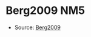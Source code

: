 <a name="material" />

# Berg2009 NM5
<script type="application/ld+json">
  {
    "@context": "https://schema.org/",
    "@type": "ChemicalSubstance",
    "http://purl.org/dc/terms/conformsTo":
      {
        "@type": "CreativeWork",
        "@id": "https://bioschemas.org/profiles/ChemicalSubstance/0.4-RELEASE/"
      },
    "@id": "https://egonw.github.io/nanowiki/nanowiki149.html#material",
    "name": "Berg2009 NM5",
    "sameAs": "http://127.0.0.1/mediawiki/index.php/Special:URIResolver/Berg2009_NM5"
  }
</script>


* Source: [Berg2009](Berg2009.md)
